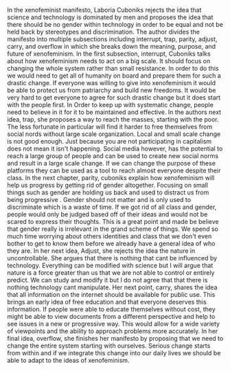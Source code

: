 In the xenofeminist manifesto, Laboria Cuboniks rejects the idea that science and technology is dominated by men and proposes the idea that there should be no gender within technology in order to be equal and not be held back by stereotypes and discrimination. The author divides the manifesto into multiple subsections including interrupt, trap, parity, adjust, carry, and overflow in which she breaks down the meaning, purpose, and future of xenofeminism. In the first subsection, interrupt, Cuboniks talks about how xenofeminism needs to act on a big scale. It should focus on changing the whole system rather than small resistance. In order to do this we would need to get all of humanity on board and prepare them for such a drastic change. If everyone was willing to give into xenofeminism it would be able to protect us from patriarchy and build new freedoms. It would be very hard to get everyone to agree for such drastic change but it does start with the people first. In Order to keep up with systematic change, people need to believe in it for it to be maintained and effective. In the authors next idea, trap, she proposes a way to reach the masses, starting with the poor. The less fortunate in particular will find it harder to free themselves from social nords without large scale organization. Local and small scale change is not good enough. Just because you are not participating in capitalism does not mean it isn't happening. Social media however, has the potential to reach a large group of people and can be used to create new social norms and result in a large scale change. If we can change the purpose of these platforms they can be used as a tool to reach almost everyone despite their class. In the next chapter, parity, cuboniks explain how xenofeminism will help us progress by getting rid of gender altogether. Focusing on small things such as gender are holding us back and used to distract us from being progressive . Gender should not matter and is only used to discriminate which is a waste of time. If we got rid of all class and gender, people would only be judged based off of their ideas and would not be scared to express their thoughts. This is a great point and made be believe that gender really is irrelevant in the grand scheme of things. We spend so much time worrying about others identities and class that we don't even bother to get to know them before we already have a general idea of who they are. In her next idea, Adjust, she rejects the idea the nature in uncontrollable. She argues that there is nothing that cant be influenced by technology. Everything can be modified with science but I will argue that nature is a force greater than us that we are not able to control or entirely predict. We can study and modify it but I do not agree that that there is nothing technology cant manipulate. Her next point, carry, shares the idea that all information on the internet should be available for public use. This brings an early idea of free education and that everyone deserves this information. If people were able to educate themselves without cost, they might be able to view documents from a different perspective and help to see issues in a new or progressive way. This would allow for a wide variety of viewpoints and the ability to approach problems more accurately. In her final idea, overflow, she finishes her manifesto by proposing that we need to change the entire system starting with ourselves. Serious change starts from within and if we integrate this change into our daily lives we should be able to adapt to the ideas of xenofeminism. 
